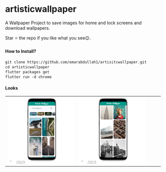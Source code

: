 # artisticwallpaper

A Wallpaper Project to save images for home and lock screens and download wallpapers.

Star ⭐ the repo if you like what you see😉.

#### How to Install?

```
git clone https://github.com/omarabdullah1/artisitcwallpaper.git
cd artisticwallpaper
flutter packages get
flutter run -d chrome
```

#### Looks

<table>
  <tr>
     <td style="width: 50%;"><img src="./assets/mockups/img.png" alt="Image 1"></td>
     <td style="width: 50%;"><img src="./assets/mockups/img_2.png" alt="Image 2"></td>
     <td style="width: 50%;"><img src="./assets/mockups/img_3.png" alt="Image 3"></td>
     <td style="width: 50%;"><img src="./assets/mockups/img_4.png" alt="Image 4"></td>
     <td style="width: 50%;"><img src="./assets/mockups/img_5.png" alt="Image 5"></td>
  </tr>
</table>
